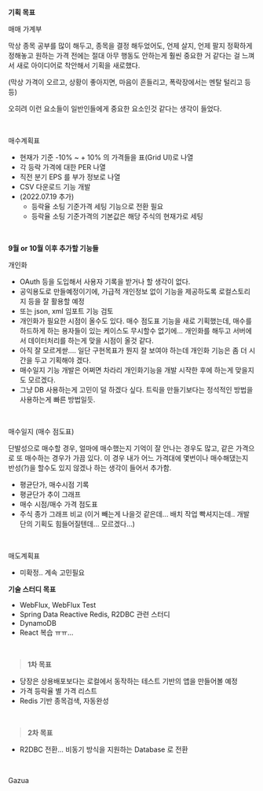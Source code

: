**기획 목표**

매매 가계부<br>

막상 종목 공부를 많이 해두고, 종목을 결정 해두었어도, 언제 살지, 언제 팔지 정확하게 정해놓고 원하는 가격 전에는 절대 아무 행동도 안하는게 훨씬 중요한 거 같다는 걸 느껴서 새로 아이디어로 착안해서 기획을 새로했다. <br>

(막상 가격이 오르고, 상황이 좋아지면, 마음이 흔들리고, 폭락장에서는 멘탈 털리고 등등)<br>

오히려 이런 요소들이 일반인들에게 중요한 요소인것 같다는 생각이 들었다.<br>

<br>

매수계획표

- 현재가 기준 -10% \~ + 10% 의 가격들을 표(Grid UI)로 나열
- 각 등락 가격에 대한 PER 나열
- 직전 분기 EPS 를 부가 정보로 나열
- CSV 다운로드 기능 개발
- (2022.07.19 추가) 
  - 등락율 소팅 기준가격 세팅 기능으로 전환 필요
  - 등락율 소팅 기준가격의 기본값은 해당 주식의 현재가로 세팅


<br>



**9월 or 10월 이후 추가할 기능들**<br>

개인화<br>

- OAuth 등을 도입해서 사용자 기록을 받거나 할 생각이 없다.
- 공익용도로 만들예정이기에, 가급적 개인정보 없이 기능을 제공하도록 로컬스토리지 등을 잘 활용할 예정
- 또는 json, xml 임포트 기능 검토
- 개인화가 필요한 시점이 올수도 있다. 매수 점도표 기능을 새로 기획했는데, 매수를 하드하게 하는 용자들이 있는 케이스도 무시할수 없기에... 개인화를 해두고 서버에서 데이터처리를 하는게 맞을 시점이 올것 같다.
- 아직 잘 모르게싿.... 일단 구현목표가 뭔지 잘 보여야 하는데 개인화 기능은 좀 더 시간을 두고 기획해야 겠다.
- 매수일지 기능 개발은 어쩌면 차라리 개인화기능을 개발 시작한 후에 하는게 맞을지도 모르겠다.
- 그냥 DB 사용하는게 고민이 덜 하겠다 싶다. 트릭을 만들기보다는 정석적인 방법을 사용하는게 빠른 방법일듯.

<br>

매수일지 (매수 점도표)

단발성으로 매수할 경우, 얼마에 매수했는지 기억이 잘 안나는 경우도 많고, 같은 가격으로 또 매수하는 경우가 가끔 있다. 이 경우 내가 어느 가격대에 몇번이나 매수해댔는지 반성(?)을 할수도 있지 않겠나 하는 생각이 들어서 추가함.

- 평균단가, 매수시점 기록
- 평균단가 추이 그래프
- 매수 시점/매수 가격 점도표
- 주식 종가 그래프 비교 (이거 빼는게 나을것 같은데... 배치 작업 빡셔지는데.. 개발 단의 기획도 힘들어질텐데... 모르겠다...)

<br>

매도계획표

- 미확정.. 계속 고민필요





**기술 스터디 목표**

- WebFlux, WebFlux Test
- Spring Data  Reactive Redis, R2DBC 관련 스터디
- DynamoDB
- React 복습 ㅠㅠ... 

<br>

> **1차 목표**<br>

- 당장은 상용배포보다는 로컬에서 동작하는 테스트 기반의 앱을 만들어볼 예정<br>
- 가격 등락율 별 가격 리스트
- Redis 기반 종목검색, 자동완성

<br>

> **2차 목표**<br>

- R2DBC 전환... 비동기 방식을 지원하는 Database 로 전환

<br>

Gazua
